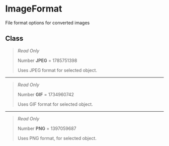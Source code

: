 # ImageFormat
File format options for converted images

## Class
> *Read Only* 
> 
> Number **JPEG** = 1785751398
> 
> Uses JPEG format for selected object.
*** 
> *Read Only* 
> 
> Number **GIF** = 1734960742
> 
> Uses GIF format for selected object.
*** 
> *Read Only* 
> 
> Number **PNG** = 1397059687
> 
> Uses PNG format, for selected object.

